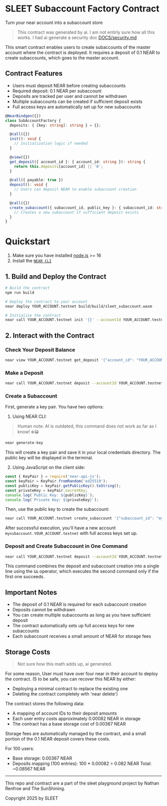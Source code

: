 # SLEET Subaccount Factory Contract

Turn your near account into a subaccount store

> This contract was generated by ai. I am not entirly sure how all this works. I had ai generate a security doc [DOCS/security.md](DOCS/security.md)


This smart contract enables users to create subaccounts of the master account where the contract is deployed. It requires a deposit of 0.1 NEAR to create subaccounts, which goes to the master account.

## Contract Features

- Users must deposit NEAR before creating subaccounts
- Required deposit: 0.1 NEAR per subaccount
- Deposits are tracked per user and cannot be withdrawn
- Multiple subaccounts can be created if sufficient deposit exists
- Full access keys are automatically set up for new subaccounts

```ts
@NearBindgen({})
class SubAccountFactory {
  deposits: { [key: string]: string } = {};

  @call({})
  init(): void {
    // Initialization logic if needed
  }

  @view({})
  get_deposit({ account_id }: { account_id: string }): string {
    return this.deposits[account_id] || '0';
  }

  @call({ payable: true })
  deposit(): void {
    // Users can deposit NEAR to enable subaccount creation
  }

  @call({})
  create_subaccount({ subaccount_id, public_key }: { subaccount_id: string, public_key: string }): void {
    // Creates a new subaccount if sufficient deposit exists
  }
}
```

# Quickstart

1. Make sure you have installed [node.js](https://nodejs.org/en/download/package-manager/) >= 16
2. Install the [`NEAR CLI`](https://github.com/near/near-cli#setup)

## 1. Build and Deploy the Contract

```bash
# Build the contract
npm run build

# Deploy the contract to your account
near deploy YOUR_ACCOUNT.testnet build/build/sleet_subaccount.wasm

# Initialize the contract
near call YOUR_ACCOUNT.testnet init '{}' --accountId YOUR_ACCOUNT.testnet
```

## 2. Interact with the Contract

### Check Your Deposit Balance
```bash
near view YOUR_ACCOUNT.testnet get_deposit '{"account_id": "YOUR_ACCOUNT.testnet"}'
```

### Make a Deposit
```bash
near call YOUR_ACCOUNT.testnet deposit --accountId YOUR_ACCOUNT.testnet --deposit 0.1
```

### Create a Subaccount
First, generate a key pair. You have two options:

1. Using NEAR CLI:
> Human note: AI is outdated, this command does not work as far as I know! ❄️😀
```bash
near generate-key
```
This will create a key pair and save it in your local credentials directory. The public key will be displayed in the terminal.


2. Using JavaScript on the client side:
```javascript
const { KeyPair } = require('near-api-js');
const keyPair = KeyPair.fromRandom('ed25519');
const publicKey = keyPair.getPublicKey().toString();
const privateKey = keyPair.secretKey;
console.log(`Public Key: ${publicKey}`);
console.log(`Private Key: ${privateKey}`);
```

Then, use the public key to create the subaccount:
```bash
near call YOUR_ACCOUNT.testnet create_subaccount '{"subaccount_id": "mysubaccount", "public_key": "YOUR_GENERATED_PUBLIC_KEY"}' --accountId YOUR_ACCOUNT.testnet
```

After successful execution, you'll have a new account `mysubaccount.YOUR_ACCOUNT.testnet` with full access keys set up.

### Deposit and Create Subaccount in One Command
```bash
near call YOUR_ACCOUNT.testnet deposit --accountId YOUR_ACCOUNT.testnet --deposit 0.1 && near call YOUR_ACCOUNT.testnet create_subaccount '{"subaccount_id": "mysubaccount", "public_key": "YOUR_GENERATED_PUBLIC_KEY"}' --accountId YOUR_ACCOUNT.testnet --gas 300000000000000
```

This command combines the deposit and subaccount creation into a single line using the `&&` operator, which executes the second command only if the first one succeeds.

## Important Notes

- The deposit of 0.1 NEAR is required for each subaccount creation
- Deposits cannot be withdrawn
- You can create multiple subaccounts as long as you have sufficient deposit
- The contract automatically sets up full access keys for new subaccounts
- Each subaccount receives a small amount of NEAR for storage fees

## Storage Costs

> Not sure how this math adds up, ai generated.

For some reason, User must have over four near in their
account to deploy the contract.
(5 to be safe, you can recover this NEAR by either:
- Deploying a minimal contract to replace the existing one
- Deleting the contract completely with 'near delete')


The contract stores the following data:
- A mapping of account IDs to their deposit amounts
- Each user entry costs approximately 0.00082 NEAR in storage
- The contract has a base storage cost of 0.00367 NEAR

Storage fees are automatically managed by the contract, and a small portion of the 0.1 NEAR deposit covers these costs.

For 100 users:
- Base storage: 0.00367 NEAR
- Deposits mapping (100 entries): 100 * 0.00082 = 0.082 NEAR
Total: ~0.08567 NEAR



----


This repo and contract are a part of the sleet playground project by Nathan Renfroe and The SunShining.

Copyright 2025 by SLEET